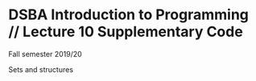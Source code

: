 # DSBA Introduction to Programming // Lecture 10 Supplementary Code
Fall semester 2019/20

Sets and structures